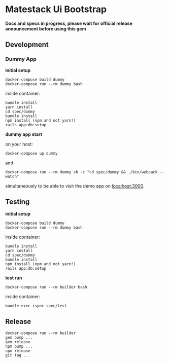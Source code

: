 # Matestack Ui Bootstrap

**Docs and specs in progress, please wait for official release announcement before using this gem**

## Development

### Dummy App

**initial setup**

```shell
docker-compose build dummy
docker-compose run --rm dummy bash
```

inside container:

```shell
bundle install
yarn install
cd spec/dummy
bundle install
npm install (npm and not yarn!)
rails app:db:setup
```

**dummy app start**

on your host:
```shell
docker-compose up dummy
```

and

```shell
docker-compose run --rm dummy sh -c "cd spec/dummy && ./bin/webpack --watch"
```

simultaneously to be able to visit the demo app on [localhost:3000](localhost:3000).

## Testing

**initial setup**

```shell
docker-compose build dummy
docker-compose run --rm dummy bash
```

inside container:

```shell
bundle install
yarn install
cd spec/dummy
bundle install
npm install (npm and not yarn!)
rails app:db:setup
```

**test run**

```shell
docker-compose run --rm builder bash

```

inside container:

```shell
bundle exec rspec spec/test
```

## Release

```shell
docker-compose run --rm builder
gem bump ...
gem release
npm bump ...
npm release
git tag ...
```
